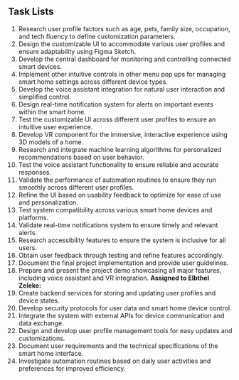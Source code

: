 ## Task Lists
1.	Research user profile factors such as age, pets, family size, occupation, and tech fluency to define customization parameters.
2.	Design the customizable UI to accommodate various user profiles and ensure adaptability using Figma Sketch.
3.	Develop the central dashboard for monitoring and controlling connected smart devices.
4.	Implement other intuitive controls in other menu pop ups for managing smart home settings across different device types.
5.	Develop the voice assistant integration for natural user interaction and simplified control.
6.	Design real-time notification system for alerts on important events within the smart home.
7.	Test the customizable UI across different user profiles to ensure an intuitive user experience.
8.	Develop VR component for the immersive, interactive experience using 3D models of a home.
9.	Research and integrate machine learning algorithms for personalized recommendations based on user behavior.
10.	Test the voice assistant functionality to ensure reliable and accurate responses.
11.	Validate the performance of automation routines to ensure they run smoothly across different user profiles.
12.	Refine the UI based on usability feedback to optimize for ease of use and personalization.
13.	Test system compatibility across various smart home devices and platforms.
14.	Validate real-time notifications system to ensure timely and relevant alerts.
15.	Research accessibility features to ensure the system is inclusive for all users.
16.	Obtain user feedback through testing and refine features accordingly.
17.	Document the final project implementation and provide user guidelines.
18.	Prepare and present the project demo showcasing all major features, including voice assistant and VR integration.
**Assigned to Elbthel Zeleke:**
19.	Create backend services for storing and updating user profiles and device states.
20.	Develop security protocols for user data and smart home device control.
21.	Integrate the system with external APIs for device communication and data exchange.
22.	Design and develop user profile management tools for easy updates and customizations.
23.	Document user requirements and the technical specifications of the smart home interface.
24.	Investigate automation routines based on daily user activities and preferences for improved efficiency.
